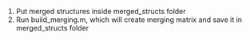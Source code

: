 1. Put merged structures inside merged_structs folder
2. Run build_merging.m, which will create merging matrix and save it in merged_structs folder
